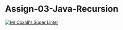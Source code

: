 # Assign-03-Java-Recursion

[![Mr Coxall's Super Linter](https://github.com/ICS4U-Programming-ChristopherDB/Assign-03-Java-Recursion/workflows/Mr%20Coxall's%20Super%20Linter/badge.svg)](https://github.com/ICS4U-Programming-ChristopherDB/Assign-03-Java-Recursion/actions/)